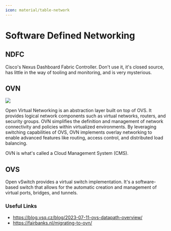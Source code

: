 ```yaml
---
icon: material/table-network
---
```


# Software Defined Networking

## NDFC

Cisco's Nexus Dashboard Fabric Controller. Don't use it, it's closed source, has little in the way of tooling and monitoring, and is very mysterious.

## OVN

![](https://hustcat.github.io/assets/ovs/ovs_architecture_01.png)

Open Virtual Networking is an abstraction layer built on top of OVS. It provides logical network components such as virtual networks, routers, and security groups. OVN simplifies the definition and management of network connectivity and policies within virtualized environments. By leveraging switching capabilities of OVS, OVN implements overlay networking to enable advanced features like routing, access control, and distributed load balancing.

OVN is what's called a Cloud Management System (CMS).

## OVS

Open vSwitch provides a virtual switch implementation. It's a software-based switch that allows for the automatic creation and management of virtual ports, bridges, and tunnels.

### Useful Links

- https://blog.vsq.cz/blog/2023-07-11-ovs-datapath-overview/
- https://fairbanks.nl/migrating-to-ovn/
